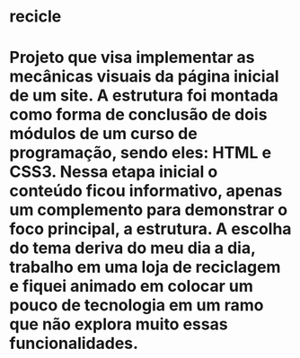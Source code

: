 ﻿# recicle
# Projeto que visa implementar as mecânicas visuais da página inicial de um site. A estrutura foi montada como forma de conclusão de dois módulos de um curso de programação, sendo eles: HTML e CSS3. Nessa etapa inicial o conteúdo ficou  informativo, apenas um complemento para demonstrar o foco principal, a estrutura. A escolha do tema deriva do meu dia a dia, trabalho em uma loja de reciclagem e fiquei animado em colocar um pouco de tecnologia em um ramo que não explora muito essas funcionalidades.
